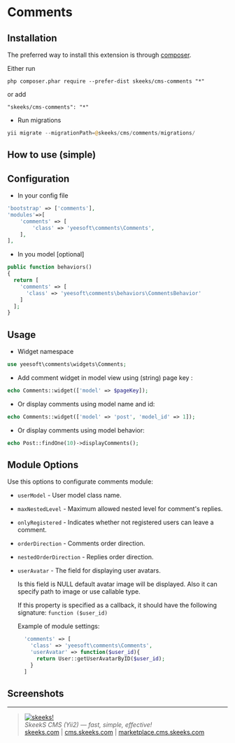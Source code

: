 Comments
===================================

Installation
------------

The preferred way to install this extension is through [composer](http://getcomposer.org/download/).

Either run

```
php composer.phar require --prefer-dist skeeks/cms-comments "*"
```

or add

```
"skeeks/cms-comments": "*"
```

- Run migrations

```php
yii migrate --migrationPath=@skeeks/cms/comments/migrations/
```

How to use (simple)
----------


Configuration
------

- In your config file

```php
'bootstrap' => ['comments'],
'modules'=>[
	'comments' => [
		'class' => 'yeesoft\comments\Comments',
	],
],
```

- In you model [optional]

```php
public function behaviors()
{
  return [
    'comments' => [
      'class' => 'yeesoft\comments\behaviors\CommentsBehavior'
    ]
  ];
}
```

Usage
---

- Widget namespace
```php
use yeesoft\comments\widgets\Comments;
```

- Add comment widget in model view using (string) page key :

```php
echo Comments::widget(['model' => $pageKey]);
```

- Or display comments using model name and id:

```php
echo Comments::widget(['model' => 'post', 'model_id' => 1]);
```

- Or display comments using model behavior:

```php
echo Post::findOne(10)->displayComments();
```

Module Options
-------

Use this options to configurate comments module:

- `userModel` - User model class name.

- `maxNestedLevel` - Maximum allowed nested level for comment's replies.

- `onlyRegistered` - Indicates whether not registered users can leave a comment.

- `orderDirection` - Comments order direction.

- `nestedOrderDirection` - Replies order direction.

- `userAvatar` - The field for displaying user avatars.

  Is this field is NULL default avatar image will be displayed. Also it can specify path to image or use callable type.

  If this property is specified as a callback, it should have the following signature: `function ($user_id)`

  Example of module settings:
  ```php
    'comments' => [
      'class' => 'yeesoft\comments\Comments',
      'userAvatar' => function($user_id){
        return User::getUserAvatarByID($user_id);
      }
    ]
  ```

Screenshots
-------

___


> [![skeeks!](https://gravatar.com/userimage/74431132/13d04d83218593564422770b616e5622.jpg)](http://skeeks.com)  
<i>SkeekS CMS (Yii2) — fast, simple, effective!</i>  
[skeeks.com](http://skeeks.com) | [cms.skeeks.com](http://cms.skeeks.com) | [marketplace.cms.skeeks.com](http://marketplace.cms.skeeks.com)




